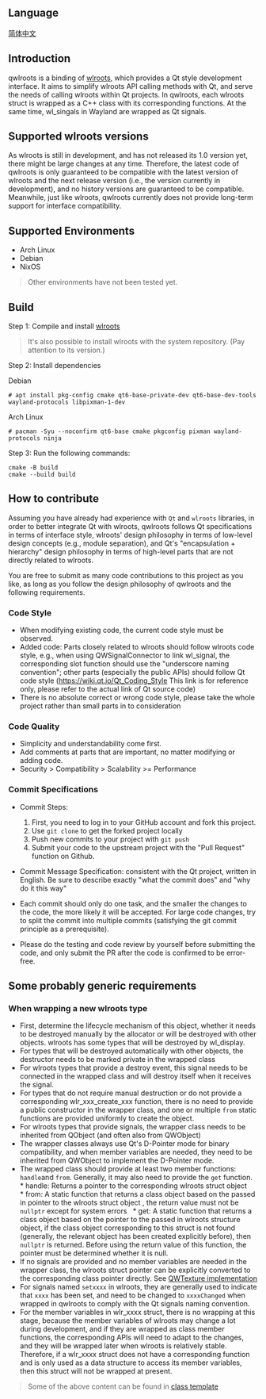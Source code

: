 ## Language

[简体中文](./README.zh_CN.md)

## Introduction

qwlroots is a binding of [wlroots](https://gitlab.freedesktop.org/wlroots/wlroots), which provides a Qt style development interface. It aims to simplify wlroots API calling methods with Qt, and serve the needs of calling wlroots within Qt projects. In qwlroots, each wlroots struct is wrapped as a C++ class with its corresponding functions. At the same time, wl_singals in Wayland are wrapped as Qt signals.

## Supported wlroots versions

As wlroots is still in development, and has not released its 1.0 version yet, there might be large changes at any time. Therefore, the latest code of qwlroots is only guaranteed to be compatible with the latest version of wlroots and the next release version (i.e., the version currently in development), and no history versions are guaranteed to be compatible. Meanwhile, just like wlroots, qwlroots currently does not provide long-term support for interface compatibility.

## Supported Environments

* Arch Linux
* Debian
* NixOS

> Other environments have not been tested yet.

## Build

Step 1: Compile and install [wlroots](https://gitlab.freedesktop.org/wlroots/wlroots#building)

> It's also possible to install wlroots with the system repository. (Pay attention to its version.)


Step 2: Install dependencies

Debian
````shell
# apt install pkg-config cmake qt6-base-private-dev qt6-base-dev-tools wayland-protocols libpixman-1-dev
````

Arch Linux

````shell
# pacman -Syu --noconfirm qt6-base cmake pkgconfig pixman wayland-protocols ninja
````

Step 3: Run the following commands:

```shell
cmake -B build
cmake --build build
```

## How to contribute

Assuming you have already had experience with `Qt` and `wlroots` libraries, in order to better integrate Qt with wlroots, qwlroots follows Qt specifications in terms of interface style, wlroots' design philosophy in terms of low-level design concepts (e.g., module separation), and Qt's "encapsulation + hierarchy" design philosophy in terms of high-level parts that are not directly related to wlroots.

You are free to submit as many code contributions to this project as you like, as long as you follow the design philosophy of qwlroots and the following requirements.

### Code Style

* When modifying existing code, the current code style must be observed.
* Added code: Parts closely related to wlroots should follow wlroots code style, e.g., when using QWSignalConnector to link wl_signal, the corresponding slot function should use the "underscore naming convention"; other parts (especially the public APIs) should follow Qt code style (https://wiki.qt.io/Qt_Coding_Style This link is for reference only, please refer to the actual link of Qt source code)
* There is no absolute correct or wrong code style, please take the whole project rather than small parts in to consideration

### Code Quality

* Simplicity and understandability come first.
* Add comments at parts that are important, no matter modifying or adding code.
* Security > Compatibility > Scalability >= Performance

### Commit Specifications

* Commit Steps:
    1. First, you need to log in to your GitHub account and fork this project.
    2. Use `git clone` to get the forked project locally
    3. Push new commits to your project with `git push`
    4. Submit your code to the upstream project with the "Pull Request" function on Github.

* Commit Message Specification: consistent with the Qt project, written in English. Be sure to describe exactly "what the commit does" and "why do it this way"
* Each commit should only do one task, and the smaller the changes to the code, the more likely it will be accepted. For large code changes, try to split the commit into multiple commits (satisfying the git commit principle as a prerequisite).
* Please do the testing and code review by yourself before submitting the code, and only submit the PR after the code is confirmed to be error-free.

## Some probably generic requirements

### When wrapping a new wlroots type

* First, determine the lifecycle mechanism of this object, whether it needs to be destroyed manually by the allocator or will be destroyed with other objects. wlroots has some types that will be destroyed by wl_display.
* For types that will be destroyed automatically with other objects, the destructor needs to be marked private in the wrapped class
* For wlroots types that provide a destroy event, this signal needs to be connected in the wrapped class and will destroy itself when it receives the signal.
* For types that do not require manual destruction or do not provide a corresponding wlr_xxx_create_xxx function, there is no need to provide a public constructor in the wrapper class, and one or multiple `from` static functions are provided uniformly to create the object.
* For wlroots types that provide signals, the wrapper class needs to be inherited from QObject (and often also from QWObject)
* The wrapper classes always use Qt's D-Pointer mode for binary compatibility, and when member variables are needed, they need to be inherited from QWObject to implement the D-Pointer mode.
* The wrapped class should provide at least two member functions: `handle`and `from`. Generally, it may also need to provide the `get` function.
  * handle: Returns a pointer to the corresponding wlroots struct object 
  * from: A static function that returns a class object based on the passed in pointer to the wlroots struct object , the return value must not be `nullptr` except for system errors
  * get: A static function that returns a class object based on the pointer to the passed in wlroots structure object, if the class object corresponding to this struct is not found (generally, the relevant object has been created explicitly before), then `nullptr` is returned. Before using the return value of this function, the pointer must be determined whether it is null.
* If no signals are provided and no member variables are needed in the wrapper class, the wlroots struct pointer can be explicitly converted to the corresponding class pointer directly. See [QWTexture implementation](https://github.com/vioken/qwlroots/blob/master/src/render/qwtexture.cpp#L28)
* For signals named `setxxxx` in wlroots, they are generally used to indicate that `xxxx` has been set, and need to be changed to `xxxxChanged` when wrapped in qwlroots to comply with the Qt signals naming convention.
* For the member variables in wlr_xxxx struct, there is no wrapping at this stage, because the member variables of wlroots may change a lot during development, and if they are wrapped as class member functions, the corresponding APIs will need to adapt to the changes, and they will be wrapped later when wlroots is relatively stable. Therefore, if a wlr_xxxx struct does not have a corresponding function and is only used as a data structure to access its member variables, then this struct will not be wrapped at present.

> Some of the above content can be found in [class template](https://github.com/vioken/qwlroots/blob/master/src/class_template.txt)
